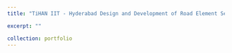 ```yaml
---
title: "TiHAN IIT - Hyderabad Design and Development of Road Element Segmentation and Language Guided Vision Models for Safe Autonomous Driving in Adverse Weather Conditions"

excerpt: ""

collection: portfolio
---
```



